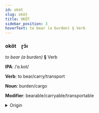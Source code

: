 ```yaml
---
id: oköt
slug: oköt
title: OKÖT
sidebar_position: 3
hoverText: to bear (a burden) § Verb
---
```


### oköt&emsp;<span kind="abugida">ɽɔ̆ı</span>

*to bear (a burden)* **§** Verb

**IPA**: /ˈɑ.kot/

**Verb**: to bear/carry/transport

**Noun**: burden/cargo

**Modifier**: bearable/carryable/transportable

<details>
    <summary>Origin</summary>
    Mansaka akot /a.kot/<br/>
    <em>Austronesian Language Family</em>
</details>